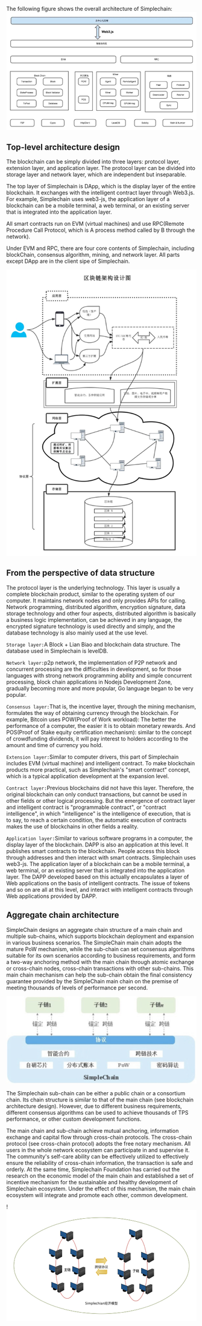 The following figure shows the overall architecture of Simplechain:
![1.png](1.png)
## Top-level architecture design

The blockchain can be simply divided into three layers: protocol layer, extension layer, and application layer. The protocol layer can be divided into storage layer and network layer, which are independent but inseparable.

The top layer of Simplechain is DApp, which is the display layer of the entire blockchain. It exchanges with the intelligent contract layer through Web3.js. For example, Simplechain uses web3-js, the application layer of a blockchain can be a mobile terminal, a web terminal, or an existing server that is integrated into the application layer.

All smart contracts run on EVM (virtual machines) and use RPC(Remote Procedure Call Protocol, which is A process method called by B through the network).

Under EVM and RPC, there are four core contents of Simplechain, including blockChain, consensus algorithm, mining, and network layer. All parts except DApp are in the client sipe of Simplechain.

![3f.png](2.png)

## From the perspective of data structure

The protocol layer is the underlying technology. This layer is usually a complete blockchain product, similar to the operating system of our computer. It maintains network nodes and only provides APIs for calling. Network programming, distributed algorithm, encryption signature, data storage technology and other four aspects, distributed algorithm is basically a business logic implementation, can be achieved in any language, the encrypted signature technology is used directly and simply, and the database technology is also mainly used at the use level.
 
`Storage layer:`A Block + Lian Biao and blockchain data structure. The database used in Simplechain is levelDB.

`Network layer:`p2p network, the implementation of P2P network and concurrent processing are the difficulties in development, so for those languages with strong network programming ability and simple concurrent processing, block chain applications in Nodejs Development Zone, gradually becoming more and more popular, Go language began to be very popular.

`Consensus layer:`That is, the incentive layer, through the mining mechanism, formulates the way of obtaining currency through the blockchain. For example, Bitcoin uses POW(Proof of Work workload): The better the performance of a computer, the easier it is to obtain monetary rewards. And POS(Proof of Stake equity certification mechanism): similar to the concept of crowdfunding dividends, it will pay interest to holders according to the amount and time of currency you hold.

`Extension layer:`Similar to computer drivers, this part of Simplechain includes EVM (virtual machine) and intelligent contract. To make blockchain products more practical, such as Simplechain's "smart contract" concept, which is a typical application development at the expansion level.

`Contract layer:`Previous blockchains did not have this layer. Therefore, the original blockchain can only conduct transactions, but cannot be used in other fields or other logical processing. But the emergence of contract layer and intelligent contract is "programmable contract", or "contract intelligence", in which "intelligence" is the intelligence of execution, that is to say, to reach a certain condition, the automatic execution of contracts makes the use of blockchains in other fields a reality.

`Application layer:`Similar to various software programs in a computer, the display layer of the blockchain. DAPP is also an application at this level. It publishes smart contracts to the blockchain. People access this block through addresses and then interact with smart contracts. Simplechain uses web3-js. The application layer of a blockchain can be a mobile terminal, a web terminal, or an existing server that is integrated into the application layer. The DAPP developed based on this actually encapsulates a layer of Web applications on the basis of intelligent contracts. The issue of tokens and so on are all at this level, and interact with intelligent contracts through Web applications provided by DAPP.

## Aggregate chain architecture

SimpleChain designs an aggregate chain structure of a main chain and multiple sub-chains, which supports blockchain deployment and expansion in various business scenarios. The SimpleChain main chain adopts the mature PoW mechanism, while the sub-chain can set consensus algorithms suitable for its own scenarios according to business requirements, and form a two-way anchoring method with the main chain through atomic exchange or cross-chain nodes, cross-chain transactions with other sub-chains. This main chain mechanism can help the sub-chain obtain the final consistency guarantee provided by the SimpleChain main chain on the premise of meeting thousands of levels of performance per second.


![3.png](3.png)
																						
The Simplechain sub-chain can be either a public chain or a consortium chain. Its chain structure is similar to that of the main chain (see blockchain architecture design). However, due to different business requirements, different consensus algorithms can be used to achieve thousands of TPS performance, or other custom development functions.

The main chain and sub-chain achieve mutual anchoring, information exchange and capital flow through cross-chain protocols. The cross-chain protocol (see cross-chain protocol) adopts the free notary mechanism. All users in the whole network ecosystem can participate in and supervise it. The community's self-care ability can be effectively utilized to effectively ensure the reliability of cross-chain information, the transaction is safe and orderly. At the same time, Simplechain Foundation has carried out the research on the economic model of the main chain and established a set of incentive mechanism for the sustainable and healthy development of Simplechain ecosystem. Under the effect of this mechanism, the main chain ecosystem will integrate and promote each other, common development.

!
![4.png](4.png)

